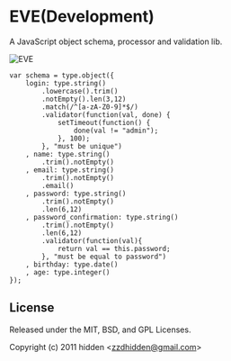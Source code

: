 EVE(Development)
=============================

A JavaScript object schema, processor and validation lib.

![EVE](https://github.com/zzdhidden/EVE/raw/master/eve.png)

	var schema = type.object({
		login: type.string()
			.lowercase().trim()
			.notEmpty().len(3,12)
			.match(/^[a-zA-Z0-9]*$/)
			.validator(function(val, done) {
				setTimeout(function() {
					done(val != "admin");
				}, 100);
			}, "must be unique")
		, name: type.string()
			.trim().notEmpty()
		, email: type.string()
			.trim().notEmpty()
			.email()
		, password: type.string()
			.trim().notEmpty()
			.len(6,12)
		, password_confirmation: type.string()
			.trim().notEmpty()
			.len(6,12)
			.validator(function(val){
				return val == this.password;
			}, "must be equal to password")
		, birthday: type.date()
		, age: type.integer()
	});


## License 

Released under the MIT, BSD, and GPL Licenses.

Copyright (c) 2011 hidden &lt;zzdhidden@gmail.com&gt;


[evepngfrom]: http://9yart.cn/a/201003/24058.html
